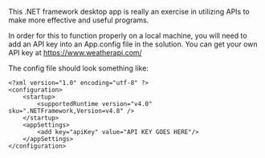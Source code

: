 This .NET framework desktop app is really an exercise in utilizing APIs to make more effective and useful programs. 

In order for this to function properly on a local machine, you will need to add an API key into an App.config file in the solution. 
You can get your own API key at https://www.weatherapi.com/

The config file should look something like:
```
<?xml version="1.0" encoding="utf-8" ?>
<configuration>
    <startup> 
        <supportedRuntime version="v4.0" sku=".NETFramework,Version=v4.8" />
    </startup>
	<appSettings>
		<add key="apiKey" value="API KEY GOES HERE"/>
	</appSettings>
</configuration>
```
